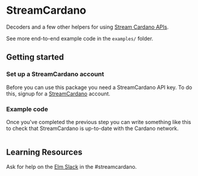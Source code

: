 # StreamCardano

Decoders and a few other helpers for using [Stream Cardano APIs](https://streamcardano.com).

See more end-to-end example code in the `examples/` folder.

## Getting started

### Set up a StreamCardano account

Before you can use this package you need a StreamCardano API key. To do this, signup for a [StreamCardano](https://streamcardano.com) account.

### Example code

Once you've completed the previous step you can write something like this to check that StreamCardano is up-to-date with the Cardano network.

```elm

```

## Learning Resources

Ask for help on the [Elm Slack](https://elm-lang.org/community/slack) in the #streamcardano.
